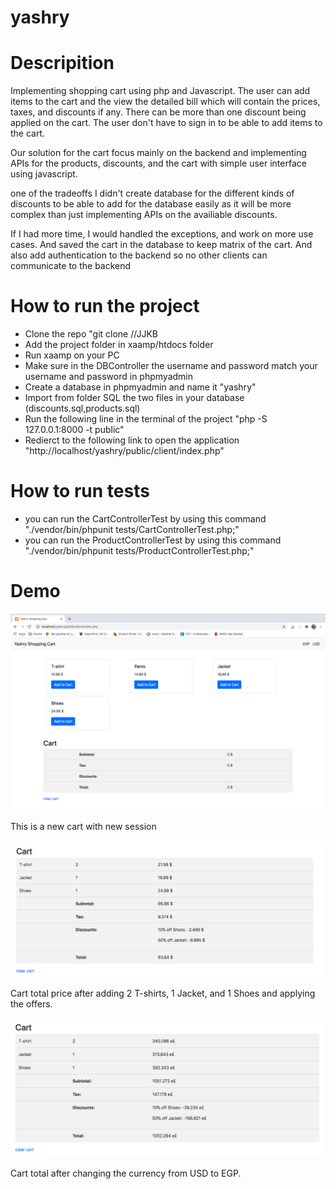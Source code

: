 # yashry
# Descripition
Implementing shopping cart using php and Javascript. The user can add items to the cart and the view the detailed bill which will contain the prices, taxes, and discounts if any. There can be more than one discount being applied on the cart. The user don't have to sign in to be able to add items to the cart.

Our solution for the cart focus mainly on the backend and implementing APIs for the products, discounts, and the cart with simple user interface using javascript.

one of the tradeoffs I didn't create database for the different kinds of discounts to be able to add for the database easily as it will be more complex than just implementing APIs on the availiable discounts.

If I had more time, I would handled the exceptions, and work on more use cases. And saved the cart in the database to keep matrix of the cart. And also add authentication to the backend so no other clients can communicate to the backend

# How to run the project
* Clone the repo "git clone //JJKB  
* Add the project folder in xaamp/htdocs folder
* Run xaamp on your PC
* Make sure in the DBController the username and password match your username and password in phpmyadmin
* Create a database in phpmyadmin and name it "yashry"
* Import from folder SQL the two files in your database (discounts.sql,products.sql)
* Run the following line in the terminal of the project "php -S 127.0.0.1:8000 -t public"
* Redierct to the following link to open the application "http://localhost/yashry/public/client/index.php"

# How to run tests
* you can run the CartControllerTest by using this command "./vendor/bin/phpunit tests/CartControllerTest.php;"
* you can run the ProductControllerTest by using this command "./vendor/bin/phpunit tests/ProductControllerTest.php;"


# Demo

![alt text](https://github.com/basmafarag/YashryShoppingCart/blob/master/README_Images/1.png?raw=true)

This is a new cart with new session


![alt text](https://github.com/basmafarag/YashryShoppingCart/blob/master/README_Images/2.png?raw=true)

Cart total price after adding 2 T-shirts, 1 Jacket, and 1 Shoes and applying the offers.

![alt text](https://github.com/basmafarag/YashryShoppingCart/blob/master/README_Images/3.png?raw=true)

Cart total after changing the currency from USD to EGP.